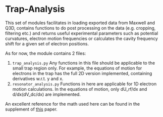 # Trap-Analysis

This set of modules facilitates in loading exported data from Maxwell and Q3D, contains functions to do post processing on the data (e.g. cropping, filtering etc.) and returns useful experimental parameters such as potential curvatures, electron motion frequencies or calculates the cavity frequency shift for a given set of electron positions.

As for now, the module contains 2 files: 

1. `trap_analysis.py` Any functions in this file should be applicable to the small trap region only. For example, the equations of motion for electrons in the trap has the full 2D version implemented, containing derivatives w.r.t. y and x.
2. `resonator_analysis.py` Functions in here are applicable for 1D electron motion calculations. In the equations of motion, only dU_rf/dx and d/dx(dV_dc/dx) are implemented. 

An excellent reference for the math used here can be found in the supplement of [this](http://journals.aps.org/prx/abstract/10.1103/PhysRevX.6.011031) paper. 

